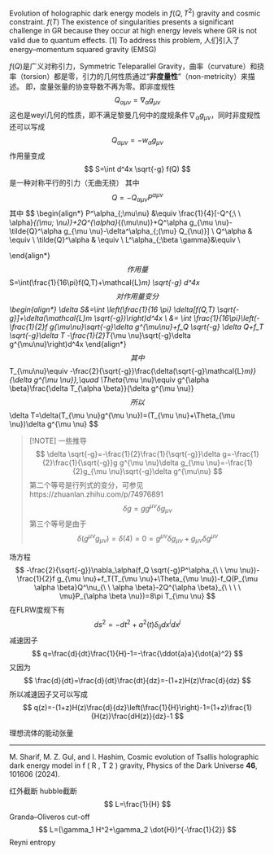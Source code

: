 Evolution of  holographic dark energy models in $f(Q,T^2)$ gravity and cosmic constraint. 
$f(T)$ 
The existence of singularities presents a significant challenge in GR because they occur at high energy levels where GR is not valid due to quantum effects. [1]
To address this problem, 人们引入了energy–momentum squared gravity (EMSG)


 $f(Q)$是广义对称引力，Symmetric Teleparallel Gravity，曲率（curvature）和挠率（torsion）都是零，引力的几何性质通过“**非度量性**”（non-metricity）来描述。
 即，度量张量的协变导数不再为零。即非度规性
 $$
 Q_{\alpha \mu \nu}=\nabla_\alpha g_{\mu \nu}
$$
这也是weyl几何的性质，即不满足黎曼几何中的度规条件$\nabla_\alpha g_{\mu \nu}$，同时非度规性还可以写成
$$
Q_{\alpha \mu \nu}=-w_\alpha g_{\mu \nu}
$$
作用量变成
$$
S=\int d^4x \sqrt{-g} f(Q)
$$
是一种对称平行的引力（无曲无挠）
其中
$$
Q=-Q_{\alpha \mu \nu}P^{\alpha \mu \nu}
$$
其中
$$
\begin{align*}
P^\alpha_{\;\mu\nu} &\equiv \frac{1}{4}[-Q^{\;\ \  \alpha}_{(\mu\;  \nu)}+2Q^{\alpha}_{(\mu\nu)}+Q^\alpha g_{\mu \nu}-\tilde{Q}^\alpha g_{\mu \nu}-\delta^\alpha_{\;(\mu} Q_{\nu)}] \\
Q^\alpha & \equiv \\
\tilde{Q}^\alpha & \equiv \\
L^\alpha_{\;\beta \gamma}&\equiv \\

\end{align*}
$$
作用量
$$
S=\int(\frac{1}{16\pi}f(Q,T)+\mathcal{L}_m) \sqrt{-g}  d^4x 
$$
对作用量变分
$$
\begin{align*}
\delta S&=\int \left(\frac{1}{16 \pi} \delta[f(Q,T) \sqrt{-g}]+\delta(\mathcal{L}_m \sqrt{-g})\right)d^4x \\
&= \int \frac{1}{16\pi}\left(-\frac{1}{2}f g_{\mu\nu}\sqrt{-g}\delta g^{\mu\nu}+f_Q \sqrt{-g} \delta Q+f_T \sqrt{-g}\delta T -\frac{1}{2}T_{\mu \nu}\sqrt{-g}\delta g^{\mu\nu}\right)d^4x
\end{align*}
$$
其中
$$
T_{\mu\nu}\equiv -\frac{2}{\sqrt{-g}}\frac{\delta(\sqrt{-g}\mathcal{L}_m)}{\delta g^{\mu \nu}},\quad \Theta_{\mu \nu}\equiv g^{\alpha \beta}\frac{\delta T_{\alpha \beta}}{\delta g^{\mu \nu}}
$$
所以
$$
\delta T=\delta(T_{\mu \nu}g^{\mu \nu})=(T_{\mu \nu}+\Theta_{\mu \nu})\delta g^{\mu \nu}
$$

> [!NOTE] 一些推导
> $$
> \delta \sqrt{-g}=-\frac{1}{2}\frac{1}{\sqrt{-g}}\delta g=-\frac{1}{2}\frac{1}{\sqrt{-g}}g g^{\mu \nu}\delta g_{\mu \nu}=-\frac{1}{2}g_{\mu \nu}\sqrt{-g}\delta g^{\mu\nu}
> $$
> 第二个等号是行列式的变分，可参见https://zhuanlan.zhihu.com/p/74976891
> $$
> \delta g=g g^{\mu \nu}\delta g_{\mu \nu}
> $$
> 第三个等号是由于
> $$
> \delta(g^{\mu \nu}g_{\mu\nu})=\delta(4)=0=g^{\mu\nu}\delta g_{\mu \nu}+g_{\mu\nu}\delta g^{\mu \nu}
> $$
> 

场方程
$$
-\frac{2}{\sqrt{-g}}\nabla_\alpha(f_Q \sqrt{-g}P^\alpha_{\ \ \mu \nu})-\frac{1}{2}f g_{\mu \nu}+f_T(T_{\mu \nu}+\Theta_{\mu \nu})-f_Q(P_{\mu \alpha \beta}Q^\nu_{\ \ \alpha \beta}-2Q^{\alpha \beta}_{\ \ \ \ \mu}P_{\alpha \beta \nu})=8\pi T_{\mu \nu}
$$
在FLRW度规下有
$$
ds^2=-dt^2+a^2(t)\delta_{ij} dx^i dx^j
$$
减速因子
$$
q=\frac{d}{dt}\frac{1}{H}-1=-\frac{\ddot{a}a}{\dot{a}^2}
$$
又因为
$$
\frac{d}{dt}=\frac{d}{dt}\frac{dt}{dz}=-(1+z)H(z)\frac{d}{dz}
$$
所以减速因子又可以写成
$$
q(z)=-(1+z)H(z)\frac{d}{dz}\left(\frac{1}{H}\right)-1=(1+z)\frac{1}{H(z)}\frac{dH(z)}{dz}-1
$$

理想流体的能动张量


--- 
M. Sharif, M. Z. Gul, and I. Hashim, Cosmic evolution of Tsallis holographic dark energy model in f ( R , T 2 ) gravity, Physics of the Dark Universe **46**, 101606 (2024).


红外截断
hubble截断
$$
L=\frac{1}{H}
$$
Granda–Oliveros cut-off
$$
L=(\gamma_1 H^2+\gamma_2 \dot{H})^{-\frac{1}{2}}
$$
Reyni entropy

